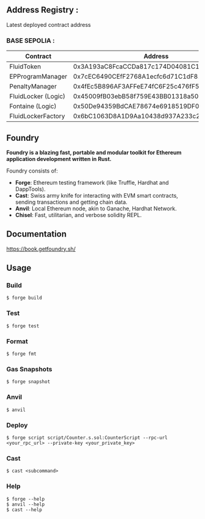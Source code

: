 ## Address Registry :

Latest deployed contract address

### BASE SEPOLIA :

| Contract            | Address                                    | Explorer                                                                        |
| ------------------- | ------------------------------------------ | ------------------------------------------------------------------------------- |
| FluidToken          | 0x3A193aC8FcaCCDa817c174D04081C105154a8441 | https://sepolia.basescan.org/address/0x3A193aC8FcaCCDa817c174D04081C105154a8441 |
| EPProgramManager    | 0x7cEC6490CEfF2768A1ecfc6d71C1dF819A8a6E3c | https://sepolia.basescan.org/address/0x7cEC6490CEfF2768A1ecfc6d71C1dF819A8a6E3c |
| PenaltyManager      | 0x4fEc5B896AF3AFFeE74fC6F25c476fF53aAEfCe1 | https://sepolia.basescan.org/address/0x4fEc5B896AF3AFFeE74fC6F25c476fF53aAEfCe1 |
| FluidLocker (Logic) | 0x45009fB03ebB58f759E43BB01318a50f8C2f3f8b | https://sepolia.basescan.org/address/0x45009fB03ebB58f759E43BB01318a50f8C2f3f8b |
| Fontaine (Logic)    | 0x50De94359BdCAE78674e6918519DF0220aEfD514 | https://sepolia.basescan.org/address/0x50De94359BdCAE78674e6918519DF0220aEfD514 |
| FluidLockerFactory  | 0x6bC1063D8A1D9Aa10438d937A233c2F953d40cC3 | https://sepolia.basescan.org/address/0x6bC1063D8A1D9Aa10438d937A233c2F953d40cC3 |

## Foundry

**Foundry is a blazing fast, portable and modular toolkit for Ethereum application development written in Rust.**

Foundry consists of:

- **Forge**: Ethereum testing framework (like Truffle, Hardhat and DappTools).
- **Cast**: Swiss army knife for interacting with EVM smart contracts, sending transactions and getting chain data.
- **Anvil**: Local Ethereum node, akin to Ganache, Hardhat Network.
- **Chisel**: Fast, utilitarian, and verbose solidity REPL.

## Documentation

https://book.getfoundry.sh/

## Usage

### Build

```shell
$ forge build
```

### Test

```shell
$ forge test
```

### Format

```shell
$ forge fmt
```

### Gas Snapshots

```shell
$ forge snapshot
```

### Anvil

```shell
$ anvil
```

### Deploy

```shell
$ forge script script/Counter.s.sol:CounterScript --rpc-url <your_rpc_url> --private-key <your_private_key>
```

### Cast

```shell
$ cast <subcommand>
```

### Help

```shell
$ forge --help
$ anvil --help
$ cast --help
```
